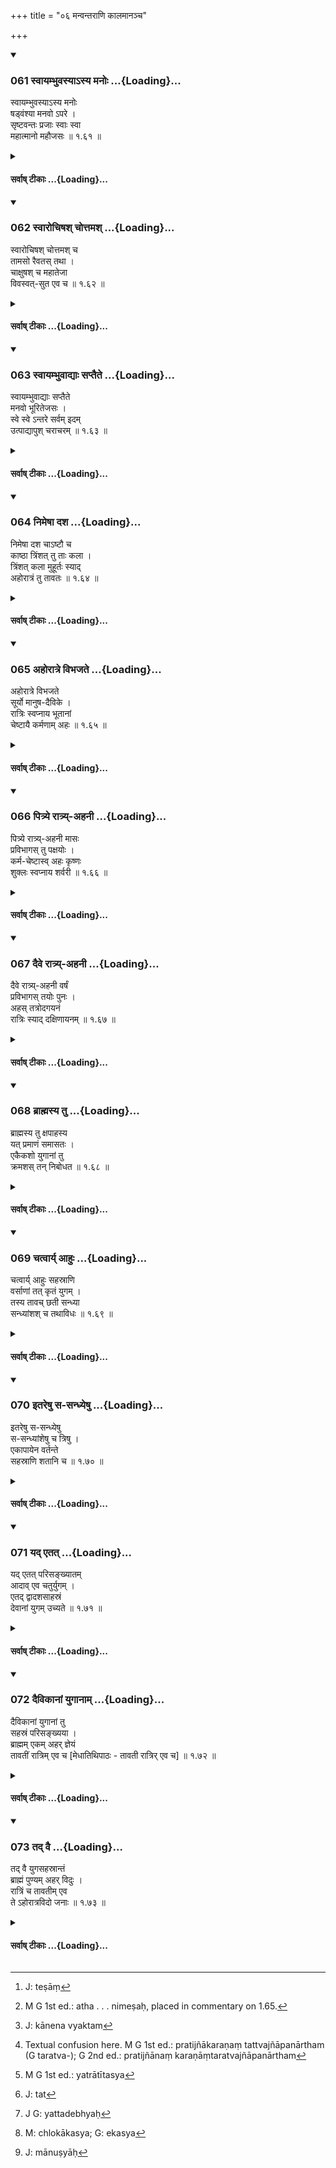 +++
title = "०६ मन्वन्तराणि कालमानञ्च"

+++

<div class="js_include" includetitle="true" newlevelforh1="3" unfilled url="/kalpAntaram/smRtiH/manuH/vishvAsa-prastutiH/01_praveshaH/061_svAyambhuvasyA-sya_manoH.md">
<details open><summary><h3>061 स्वायम्भुवस्याऽस्य मनोः ...{Loading}...</h3></summary>


स्वायम्भुवस्याऽस्य मनोः  
षड्वंश्या मनवो ऽपरे ।  
सृष्टवन्तः प्रजाः स्वाः स्वा  
महात्मानो महौजसः  ॥ १.६१ ॥
</details>
</div>
<div class="js_include collapsed" newlevelforh1="4" title="सर्वाष् टीकाः" unfilled url="/kalpAntaram/smRtiH/manuH/sarvASh_TIkAH/01_praveshaH/061_svAyambhuvasyA-sya_manoH.md">
<details><summary><h4>सर्वाष् टीकाः ...{Loading}...</h4></summary>
<details><summary>गङ्गानथ-मूलानुवादः</summary>

There are Six other Manus, high-souled and mighty, who belong to the same race as this Svāyambhuva Manu, and have called into being, each his own offsprings.—(61)
</details>
<details><summary>मेधातिथिः</summary>

उपाध्यायो धर्मान् पृष्टो जगदुत्पत्त्यादि वर्णितवान् । तथैव शिष्यो ऽपि तन्नियुक्तस् तच्छेषम् एव वर्णयितुम् आरब्धः ।** अस्येति** साक्षात्कारेण मनुं प्रत्यवमृश्यति । अस्मदुपाध्यायस्य **स्वायंभुव** इत् ख्यातस्य **षड्** अन्ये **ऽपरे** **मनवो वंश्या** एकस्मिन् वंशे कुले जाताः सर्वे वंश्याः । सर्वे हि साक्षाद् ब्रह्मणा सृष्टा इत्य् एककुलसंभवाद् वंश्या उच्यन्ते । अथ वा एकस्मिन् कार्ये ऽधिकृता वंश्या एककर्मान्वयेन प्राणिनां वंशव्यवहारो भवति । "द्वौ मुनी व्याकरणस्य वंश्यौ" । तं[^१००] चैकं धर्मं दर्शयति **सृष्टवन्तः प्रजाः स्वाः स्वाः** इति । मन्वन्तरे मन्वन्तरे यस्य मनोर् अधिकारः स एव पजानां पूर्वमन्वन्तरविनष्टानां स्रष्टा पालयिता च । अतो येन याः प्रजाः सृज्यन्ते तास् तस्य स्वा भवन्ति ॥ १.६१ ॥


[^१००]:
     J: teṣāṃ
</details>
<details><summary>गङ्गानथ-भाष्यानुवादः</summary>

When the Teacher (Manu) was asked (in the beginning of this work) to
explain Duties, he proceeded to describe the origination of the world
and other cognate matters; hence when the pupil (Bhṛgu) has been
directed to expound the Law, he also begins with the remaining parts of
the same process of world-creation.

‘*Of this*’—the pronoun refers to the Manu before their eyes;—our
teacher, who is known as ‘*Svāyambhuva*.’ There are *six other Manus who
belong to the same race* as himself,—persons horn in the same family are
said to ‘belong to the same race,’ and since all Manus are called into
being directly by Brahmā himself, they are born in the same family, and
are hence said to ‘belong to the same race.’ Or, persons engaged in the
same work are also said ‘to belong to the same race’; as a matter of
fact, living beings are often distributed among ‘races’ in accordance
with the work done by them; *e.g*., we have such statements as—‘related
to grammar there are two sages who belong to the same race.’

The text proceeds to point out one such work common to the Manus:—“*They
have called into being each his own offsprings*”; in each *Manvantara*,
created beings destroyed during the previous *Manvantara* are again
created and protected by that particular Manu who holds sway over that
*Manvantara*; hence the offsprings that each of them creates are called
‘his own.’—(61)
</details>
<details><summary>Bühler</summary>

061	Six other high-minded, very powerful Manus, who belong to the race of this Manu, the descendant of the Self-existent (Svayambhu), and who have severally produced created beings,
</details>
</details>
</div>
<div class="js_include" includetitle="true" newlevelforh1="3" unfilled url="/kalpAntaram/smRtiH/manuH/vishvAsa-prastutiH/01_praveshaH/062_svArochiShash_chottamash.md">
<details open><summary><h3>062 स्वारोचिषश् चोत्तमश् ...{Loading}...</h3></summary>


स्वारोचिषश् चोत्तमश् च  
तामसो रैवतस् तथा ।  
चाक्षुषश् च महातेजा  
विवस्वत्-सुत एव च  ॥ १.६२ ॥
</details>
</div>
<div class="js_include collapsed" newlevelforh1="4" title="सर्वाष् टीकाः" unfilled url="/kalpAntaram/smRtiH/manuH/sarvASh_TIkAH/01_praveshaH/062_svArochiShash_chottamash.md">
<details><summary><h4>सर्वाष् टीकाः ...{Loading}...</h4></summary>
<details><summary>गङ्गानथ-मूलानुवादः</summary>

[These six Manus are]—Svārociṣa, Uttama, Tāmasa, Raivata, Cākṣuṣa, and the glorious Vivasvat-suta (the Son of Vivasvat).—(62)
</details>
<details><summary>मेधातिथिः</summary>

तान् मनून् नामतो निर्दिशति । **महातेजा** इति विशेषनम् । अन्यानि नामानि रूढ्या निबन्धेन वा । **विवस्वत्सुत** इति समासपदरूपं शब्दान्तरं कृष्णसर्पनरसिंहादिशब्दवत् ॥ १.६२ ॥
</details>
<details><summary>गङ्गानथ-भाष्यानुवादः</summary>

The aforesaid Manus are now mentioned by name.

‘*Glorious'* is a qualifying epithet.—The other words are names; some
being merely conventional, and others based upon relationship; the last
name ‘*Vivasvat-suta*,’ ‘*Son of Vivasvat*,’ is a different kind of
word; it is a name bearing the form of a compound; just like the names
‘Black-serpent,’ ‘*Narasiṃha*’ (Man-Lion) and the like.
</details>
<details><summary>Bühler</summary>

062	(Are) Svarokisha, Auttami, Tamasa, Raivata, Kakshusha, possessing great lustre, and the son of Vivasvat.
</details>
</details>
</div>
<div class="js_include" includetitle="true" newlevelforh1="3" unfilled url="/kalpAntaram/smRtiH/manuH/vishvAsa-prastutiH/01_praveshaH/063_svAyambhuvAdyAH_saptaite.md">
<details open><summary><h3>063 स्वायम्भुवाद्याः सप्तैते ...{Loading}...</h3></summary>


स्वायम्भुवाद्याः सप्तैते  
मनवो भूरितेजसः ।  
स्वे स्वे ऽन्तरे सर्वम् इदम्  
उत्पाद्यापुश् चराचरम्  ॥ १.६३ ॥
</details>
</div>
<div class="js_include collapsed" newlevelforh1="4" title="सर्वाष् टीकाः" unfilled url="/kalpAntaram/smRtiH/manuH/sarvASh_TIkAH/01_praveshaH/063_svAyambhuvAdyAH_saptaite.md">
<details><summary><h4>सर्वाष् टीकाः ...{Loading}...</h4></summary>
<details><summary>गङ्गानथ-मूलानुवादः</summary>

These seven almighty Manus, of whom Svāyambhuva is the first, having called into existence the whole of this world, consisting of movable and immovable beings, sustained it, each during his own regime.—(63)
</details>
<details><summary>मेधातिथिः</summary>

अत्र **सप्त मनवो** मया प्रोक्ताः । अन्यत्र चतुर्दश संपद्यन्ते । **स्वे स्वे ऽनतरे** ऽवसरे प्राप्ते ऽधिकारकाले इति यावत् । **उत्पाद्य** प्रजा **आपुः** पालितवन्तः । स्वे स्वे ऽन्तरे ऽधिकारावसरे, यस्य मनोर् यस्मिन् काले प्राप्तः सर्गस्थितिपालनाधिकारः । <u>अन्ये</u> त्व् अन्तरशब्दं मासादिशब्दवत् कालविशेषवाचिनं मन्यन्ते । <u>तद्</u> अयुक्तम् । मनुशब्दोपसंहितः कालविशेषविषयो मन्वन्तरो नाम कालो, न तु केवल इति ॥ १.६३ ॥
</details>
<details><summary>गङ्गानथ-भाष्यानुवादः</summary>

Here *seven Manus* have been mentioned by me; elsewhere they are spoken
of as *fourteen*.

‘*Each* *during his own regime*’—during his time, *i.e*., during the
time of his sovereignty.—‘*Having called into being*’ the offerings,
they ‘*maintained*,’ nourished, them.—‘*During his own regime*’—means
during the time of his sovereignty; *i.e*., that Manu whose time or turn
it was to create and maintain the continuity of the world.

Others explain the term ‘*antara*’ as denoting a particular time-period,
just like the words ‘month’ &c.

But this is not right; it is only when the term ‘*antara*’ occurs along
with the term ‘Manu’ (*i.e*., in the compound ‘*Manvantara*’) that it
becomes expressive of a time-period,—*i.e*., the time-period known ns
‘*Manvantara*,’—and not when it stands by itself (as it does in the
text).
</details>
<details><summary>Bühler</summary>

063	These seven very glorious Manus, the first among whom is Svayambhuva, produced and protected this whole movable and immovable (creation), each during the period (allotted to him).
</details>
</details>
</div>
<div class="js_include" includetitle="true" newlevelforh1="3" unfilled url="/kalpAntaram/smRtiH/manuH/vishvAsa-prastutiH/01_praveshaH/064_nimeShA_dasha.md">
<details open><summary><h3>064 निमेषा दश ...{Loading}...</h3></summary>


निमेषा दश चाऽष्टौ च  
काष्ठा त्रिंशत् तु ताः कला ।  
त्रिंशत् कला मुहूर्तः स्याद्  
अहोरात्रं तु तावतः  ॥ १.६४ ॥
</details>
</div>
<div class="js_include collapsed" newlevelforh1="4" title="सर्वाष् टीकाः" unfilled url="/kalpAntaram/smRtiH/manuH/sarvASh_TIkAH/01_praveshaH/064_nimeShA_dasha.md">
<details><summary><h4>सर्वाष् टीकाः ...{Loading}...</h4></summary>
<details><summary>गङ्गानथ-मूलानुवादः</summary>

Ten and eight ‘nimeṣas’ (should be known as) one ‘Kāṣṭhā’; thirty such (Kāṣṭhās) one ‘Kalā’; thirty ‘Kalās’ one ‘muhūrta’; and as many ‘muhūrtas’ one ‘Ahorātra’ (Day and Night).—(64)
</details>
<details><summary>मेधातिथिः</summary>

स्थितिप्रलयकालपरिमाणनिरूपणार्थं ज्योतिःशास्त्रगोचरं कालविभागं वक्तुम् उपक्रमते । **अष्टादश निमेषाः काष्ठा** नाम कालो भवति । त्रिंशत्काष्ठाः **कलाः** । **त्रिंशत्कला** एको **मुहूर्तः** स्यात् । **तावतः** त्रिंशद् इत्य् अर्थः । त्रिंशन् मुहूर्तः **अहोरात्रम्** । विद्याद् इति क्रियापदम् आहृत्य तावद् इति द्वितीयाबहुवचनम् । अथ[^१०१] को ऽयं निमेषो नाम । अक्षिपक्ष्मणोर् नैसर्गिककम्प उन्मेषसहचारी । अन्यैस् तु पठितं यावता कालेनाविकृतम्[^१०२] अक्षरम् उच्चार्यते स निमेषः ॥ १.६४ ॥


[^१०२]:
     J: kānena vyaktam


[^१०१]:
     M G 1st ed.: atha . . . nimeṣaḥ, placed in commentary on 1.65.
</details>
<details><summary>गङ्गानथ-भाष्यानुवादः</summary>

The author now begins to describe the measures of time, which are taught
in the Science of Astronomy, for the purpose of determining the exact
duration of time of the continuance of the world and its dissolution.

Eighteen ‘*nimeṣas*’ go to make that measure of time which is known as
‘*Kāṣṭhā*’;—thirty ‘*Kāṣṭhās*’ make one ‘*Kalā*’;—thirty ‘*Kalās*’ make
one ‘*Muhūrta*,’ and ‘*as many*’—*i.e*., thirty;—thirty ‘*muhurtas*’
make one ‘*Ahorātra*’ (Day and Night).

‘*Should be known as*’—this verb has got to be supplied.

‘*Tāvataḥ*,’ ‘a s many,’ is the Accusative Plural form.

“What is it that is called *Nimeṣa*?”

‘*Nimeṣa* is the natural *winking* of the Eye-lashes, which accompanies
every opening of the eye. Other people have declared that ‘*Nimeṣa*’ is
that time which is taken in the distinct utterance of one
letter-sound.—(64)
</details>
<details><summary>गङ्गानथ-टिप्पन्यः</summary>

‘*Nimeṣa*’—(1) The time taken by one wink of the eye, or (2) the time
taken in the distinct pronouncing of one syllable.

‘*Tāvaṭaḥ*’—in the Accusative necessitates the supplying of the
Transitive verb ‘*vidyāṭ*,’ ‘one should know’. Nārāyaṇa and Nandana
however favour the nominative form ‘*ṭāvanṭaḥ*’ which obviates the
necessity of adding any words.

*Cf*. in this connection Wilson’s Viṣṇu-Purāṇa—Ed. Hall, Vol. I, pp.
47-50.
</details>
<details><summary>गङ्गानथ-तुल्य-वाक्यानि</summary>

**(Verse 64-73)  
**

*Mahābhārata*, 12.231.12-31.—


- 15 Nimeṣas	make one Kāṣṭhā,
- 30 Kāṣṭhās	make one Kalā,
- 30 Kalās	make 1 Muhūrta,
- 30 Muhūrtas make 1 Day or Night,
- 30 Days and Nights	make 1 Month,
- 12 Months	make 1 Year
- 2 Ayanas solstices (Northern and Southern).	make 1 Year

  
‘In the world of human beings it is the Sun that divides the Day and
Night, the night is for the sleep of creatures and the day for active
operations;—the Month constitutes the Day-Night of the Pitṛs, the
brighter half being the Day, for active operations and the darker half,
the Night, for sleeping. The year constitutes the Day-Night of the gods,
the northern solstice, the Night.... 4,000 years constitute the
*Kṛtayuga* and each succeeding *yuga* \[*Tretāyuga*, *Dvāparayuga*,
*Kaliyuga*\] is a quarter less, etc., etc.’

*Arthaśāstra*, p. 265.—‘The divisions of these are the following—Tuṭa,
Lava, Nimeṣa, Kāṣṭhā, Kalā, Nāḍīkā, Muhūrta, Divasa, Rātri, Pakṣa, Māsa,
Ṛtu, Ayana, Saṃvatsara and Yuga.

|             |                   |
|-------------|-------------------|
| 2 Tuṭas     | make one Lava     |
| 2 Lavas     | make one Nimeṣa   |
| 5 Nimeṣas   | make one Kāṣṭhā   |
| 30 Kāṣṭhās  | make one Kalā     |
| 40 Kalās    | make one Nāḍīkā   |
| 2 Nāḍīkās   | make one Muhūrta  |
| 15 Muhūrtas | make one Divasa\* |
| 15 Muhūrtas | make one Night\*  |

  
\*= During the months of Chaitra and Aśvina; during other months the
extent of the day and night vary to the extent of three Muhūrtas.

|                  |                     |
|------------------|---------------------|
| 15 Divasa-Rātris | make one Pakṣa      |
| 2 Pakṣas         | make make one Māsas |
| 2 Māsas          | make one Ṛtu        |
| 3 Ṛtus           | make one Ayana      |
| 2 Ayanas         | make one Saṃvatsara |
| 5 Saṃvatsaras    | make one Yuga       |
</details>
<details><summary>Bühler</summary>

064	Eighteen nimeshas (twinklings of the eye, are one kashtha), thirty kashthas one kala, thirty kalas one muhurta, and as many (muhurtas) one day and night.
</details>
</details>
</div>
<div class="js_include" includetitle="true" newlevelforh1="3" unfilled url="/kalpAntaram/smRtiH/manuH/vishvAsa-prastutiH/01_praveshaH/065_ahorAtre_vibhajate.md">
<details open><summary><h3>065 अहोरात्रे विभजते ...{Loading}...</h3></summary>


अहोरात्रे विभजते  
सूर्यो मानुष-दैविके ।  
रात्रिः स्वप्नाय भूतानां  
चेष्टायै कर्मणाम् अहः  ॥ १.६५ ॥
</details>
</div>
<div class="js_include collapsed" newlevelforh1="4" title="सर्वाष् टीकाः" unfilled url="/kalpAntaram/smRtiH/manuH/sarvASh_TIkAH/01_praveshaH/065_ahorAtre_vibhajate.md">
<details><summary><h4>सर्वाष् टीकाः ...{Loading}...</h4></summary>
<details><summary>गङ्गानथ-मूलानुवादः</summary>

The Sun divides the ‘Day’ and ‘Night’ of Men and Gods; [of others] what is conducive to the repose of beings is ‘Night,’ and what is conducive to activity is ‘Day.’—(65)
</details>
<details><summary>मेधातिथिः</summary>

अहश् च रात्रिश् च **अहोरात्रे** । तयोर् विभागं करोति आदित्यः । उदित आदित्ये यावत् तदीया रश्मयो दृश्यन्ते तावद् अहर्व्यवहारः । अस्तम् इते तु प्राग् उदयाद् रात्रिव्यवहारः । मनुष्यलोके देवलोके वा । यत्र तर्ह्य् आदित्यो न व्याप्नोति रश्मिभिस् तत्र कथम् अयम् अहोरात्रविभागो विज्ञेयो ऽत आह । **रात्रिः स्वप्नायेति** । स्वयंप्रभेषु भूतेषु नित्यप्रकाशित्वात् कर्मचेष्टाकार्यारम्भेण स्वापेन च विभागः । यथैवौषधीनां नियतः प्रादुर्भावकालः स्वाभाव्याद् एवं कर्मचेष्टास्वापाव् अपि कालस्वभावत एव नियतौ ॥ १.६५ ॥
</details>
<details><summary>गङ्गानथ-भाष्यानुवादः</summary>

‘*Ahorātra*’— ‘day’ and ‘night’; of these the Sun makes the division;
the Sun having risen, so long as his rays are visible, it is called
‘day’; and from the time that the Sun sets to the time that he rises
again, it is called ‘night.’ Such is the case in the region of men and
in the region of Gods.

“In a place where the Sun does not reach with his rays,—how is one to
make this division of ‘day’ and ‘night’?”

The answer to this is given in the second line—‘*what is conducive* &c.’
For such beings as are self-illumined, as the light is always there (and
it never ceases) the division of ‘day’ and ‘night’ is made according to
the *undertaking of actions* and *going to sleep*. Just as in the case
of herbs, the time for sprouting is fixed by nature, exactly in the same
manner, in the case of the beings in question, the times of ‘activity’
and ‘repose’ are fixed by the nature, of time itself \[and are not
variable\].—(65)
</details>
<details><summary>गङ्गानथ-टिप्पन्यः</summary>

‘*Rātriḥ svapnāya* &c.’—This line supplies the definition of ‘Day’ and
‘Night’ for those regions that are beyond the reach of the Sun;—‘Day’
being the *period of activity*, and ‘Night’ the *period of repose*.
</details>
<details><summary>गङ्गानथ-तुल्य-वाक्यानि</summary>

See the comparative notes for [Verse 1.64 (Measures of
Time)].
</details>
<details><summary>Bühler</summary>

065	The sun divides days and nights, both human and divine, the night (being intended) for the repose of created beings and the day for exertion.
</details>
</details>
</div>
<div class="js_include" includetitle="true" newlevelforh1="3" unfilled url="/kalpAntaram/smRtiH/manuH/vishvAsa-prastutiH/01_praveshaH/066_pitrye_rAtry-ahanI.md">
<details open><summary><h3>066 पित्र्ये रात्र्य्-अहनी ...{Loading}...</h3></summary>


पित्र्ये रात्र्य्-अहनी मासः  
प्रविभागस् तु पक्षयोः ।  
कर्म-चेष्टास्व् अहः कृष्णः  
शुक्लः स्वप्नाय शर्वरी  ॥ १.६६ ॥
</details>
</div>
<div class="js_include collapsed" newlevelforh1="4" title="सर्वाष् टीकाः" unfilled url="/kalpAntaram/smRtiH/manuH/sarvASh_TIkAH/01_praveshaH/066_pitrye_rAtry-ahanI.md">
<details><summary><h4>सर्वाष् टीकाः ...{Loading}...</h4></summary>
<details><summary>गङ्गानथ-मूलानुवादः</summary>

One month (of men) forms the ‘day and night’ of the ‘Pitṛs’; and their division is by fortnights: the darker fortnight, conducive to activity, is ‘Day,’ and the lighter fortnight, conducive to repose, is ‘Night.’—(66)
</details>
<details><summary>मेधातिथिः</summary>

यो मनुष्याणां मासः स पितॄणाम् अहर्निशम् । कतरद् अहः कतमा च रात्रिर् इति **प्रविभागः** । इदम् अहर् इयम् रात्रिर् इत्य् एष विभागः । **पक्षयोः** पञ्चदशरात्रिसंमितयोर् अर्धमासाख्ययोर् व्यवस्थितः । पक्षाश्रित इत्य् अर्थः । एकः पक्षो ऽहर् अपरो रात्रिस् तयोश् च भिन्नस्वभावत्वान् नियतक्रमत्वाच् च विशेषम् आह । **अहः कृष्णः** पक्षः । **शुक्लः** पक्षः **शर्वरी** रात्रिः । "कर्मचेष्टाभ्यः" इति युक्तः पाठः, यथा "**स्वप्नाय**" इति । तादर्थ्यम् एव विषयभावेन विवक्षितम् । वृत्तानुरोधाद् अतः सप्तमी ॥ १.६६ ॥
</details>
<details><summary>गङ्गानथ-भाष्यानुवादः</summary>

That which is the ‘month’ of men is a ‘day and night’ of the ‘*Pitṛs*.’
As regards ‘division’ as to which part is ‘day’ and which ‘night,’—this
division, that ‘this is *day* and that is *night*,’ is determined ‘*by
fortnights,’ i.e*., the *fifteen days*, which are known by the name of
‘half-month.’ That is, the said division is based upon fortnights: one
fortnight is ‘day,’ and another fortnight is ‘night.’ In view of the
fact that ‘day’ and ‘night’ differ in their character and occur in a
fixed order of sequence, the author adds the following distinction:—The
darker fortnight is ‘day,’ and the brighter fortnight, ‘night.’

The right reading (in view of the meaning intended) would be
‘*Karmaceṣṭābhyaḥ*’ (the Dative form), just as we have ‘*svapnāya*’; for
the meaning meant to be conveyed is that the day is *for the purpose* of
‘activity.’ Hence the Locative ending in the text can be explained only
as used on account of the exigencies of metre.—(66)
</details>
<details><summary>गङ्गानथ-टिप्पन्यः</summary>

The ‘day’ and ‘night’ of Pitṛs is regulated by the Moon, just as those
of gods and men is by the Sun.

This verse has been quoted in the *Kālaviveka* (p. 112) in support of
the view that the seasons and other calculations are not governed by the
‘Lunar Month,’—which only serves the purpose of being the ‘Day-Night’ of
Pitṛs; the darker fortnight being their ‘day,’ and the brighter
fortnight ‘night’.

The same work quotes it again on p. 308, in support of the view that
‘from *Pratipat* to *Amāvāsyā* is the dark fortnight, and from
*Pratipat* to *Purṇamāsi* is the Bright Fortnight.’
</details>
<details><summary>गङ्गानथ-तुल्य-वाक्यानि</summary>

See the comparative notes for [Verse 1.64 (Measures of
Time)].
</details>
<details><summary>Bühler</summary>

066	A month is a day and a night of the manes, but the division is according to fortnights. The dark (fortnight) is their day for active exertion, the bright (fortnight) their night for sleep.
</details>
</details>
</div>
<div class="js_include" includetitle="true" newlevelforh1="3" unfilled url="/kalpAntaram/smRtiH/manuH/vishvAsa-prastutiH/01_praveshaH/067_daive_rAtry-ahanI.md">
<details open><summary><h3>067 दैवे रात्र्य्-अहनी ...{Loading}...</h3></summary>


दैवे रात्र्य्-अहनी वर्षं  
प्रविभागस् तयोः पुनः ।  
अहस् तत्रोदगयनं  
रात्रिः स्याद् दक्षिणायनम्  ॥ १.६७ ॥
</details>
</div>
<div class="js_include collapsed" newlevelforh1="4" title="सर्वाष् टीकाः" unfilled url="/kalpAntaram/smRtiH/manuH/sarvASh_TIkAH/01_praveshaH/067_daive_rAtry-ahanI.md">
<details><summary><h4>सर्वाष् टीकाः ...{Loading}...</h4></summary>
<details><summary>गङ्गानथ-मूलानुवादः</summary>

One ‘year’ (of men) forms the ‘Day and Night’ of the Gods; and the division of these is that the ‘Northern course’ is the ‘Day,’ and the ‘Southern Course’ the ‘Night.’—(67)
</details>
<details><summary>मेधातिथिः</summary>

**वर्षं** मनुष्याणां द्वादसमासास् तद् एकम् अहोरात्रं देवानाम् । **तोयोश्** च **विभाग** उदगयनदकिष्णायनाभ्याम् । **तत्रो**दीचीं दिशम् अभिप्रतिष्ठमानस्यादित्यस्य षण्मासा **उदगयनं** भवति । अयनं गमनम् अधिष्ठानं वा । तस्यां दिशि षण्मासान् आदित्य उदेति । ततः परावृत्तस्य **दक्षिणायनम्** । तथा हि दक्षिणां दिशम् आक्रम्योदीचीं हित्वा ह्य् उदयं करोति ॥ १.६७ ॥
</details>
<details><summary>गङ्गानथ-भाष्यानुवादः</summary>

‘*One year*,’ of men,—*i.e*., twelve months,—‘*forms* *the Day and Night
of the Gode*.’—The division of these is by means of the ‘Northern
Course’ and the ‘Southern Course’; the six months during which the Sun
moves towards the North is the ‘Northern Course,’ ‘*Udagayanam*’; the
term ‘*ayana*’ standing for *moving* or *occupying*; the meaning being
that during the six months the Sun rises towards that particular
quarter. Turning hack from that, there comes the ‘Southern course’;
during these six months the Sun abandons the Northern quarters and rises
towards the South.—(67)
</details>
<details><summary>Bühler</summary>

067	A year is a day and a night of the gods; their division is (as follows): the half year during which the sun progresses to the north will be the day, that during which it goes southwards the night.
</details>
</details>
</div>
<div class="js_include" includetitle="true" newlevelforh1="3" unfilled url="/kalpAntaram/smRtiH/manuH/vishvAsa-prastutiH/01_praveshaH/068_brAhmasya_tu.md">
<details open><summary><h3>068 ब्राह्मस्य तु ...{Loading}...</h3></summary>


ब्राह्मस्य तु क्षपाहस्य  
यत् प्रमाणं समासतः ।  
एकैकशो युगानां तु  
क्रमशस् तन् निबोधत  ॥ १.६८ ॥
</details>
</div>
<div class="js_include collapsed" newlevelforh1="4" title="सर्वाष् टीकाः" unfilled url="/kalpAntaram/smRtiH/manuH/sarvASh_TIkAH/01_praveshaH/068_brAhmasya_tu.md">
<details><summary><h4>सर्वाष् टीकाः ...{Loading}...</h4></summary>
<details><summary>गङ्गानथ-मूलानुवादः</summary>

Learn in brief, in due order, the measure of the Brahmic ‘day and night,’ as also that of the ‘Time-cycles’ (Yugas) one by one.—(68)
</details>
<details><summary>मेधातिथिः</summary>

ब्रह्मा प्रजानां स्रष्टा, तस्य यो लोकस् तत्र **क्षपाहस्या**होरात्रस्य **यत् प्रमाणं** **युगानां** चैतत् **समासतः** संक्षेपेण **निबोधत** मत्सकाशाच् छृणुत । **एकैकशः** एकैकस्य युगस्य । 

- वक्ष्यमाणस्य प्रकरणस्य पिण्डार्थकथनार्थो ऽयं श्लोकः श्रोतॄणाम् अवधानार्थः । तथा च संबुध्यन्ते **निबोधतेति** । प्रकृते कालविभागे पुनः प्रतिज्ञानं प्रकरणान्तरत्वज्ञापनार्थम्[^१०३] । तेन वक्ष्यमाणो ऽर्थो न शास्त्रारम्भशेष एव, अपि तु धर्मायापि । तथा च वक्ष्यति "ब्राह्मं पुण्यम् अहर् विदुः" (म्ध् १.७३) इति । तद्विज्ञानाच् च पुण्यं भवतीत्य् अर्थः ॥ १.६८ ॥


[^१०३]:
     Textual confusion here. M G 1st ed.: pratijñākaraṇaṃ tattvajñāpanārtham (G taratva-); G 2nd ed.: pratijñānaṃ karaṇāṃtaratvajñāpanārtham
</details>
<details><summary>गङ्गानथ-भाष्यानुवादः</summary>

‘*Brahmā*,’—The creator of living beings, has a region of his own; and
what is going to be described is *of* *Day* *and Night* as obtaining in
that region;—‘*as also of the Time-cycles*.’—‘*Learn*’ all this, ‘*in*
*brief*,’ summarily; *i.e*., hear it from me.—‘*one by one*’—that is, of
each time-cycle separately.

The present verse serves as the summary of what is going to be
described, intended to draw the attention of the audience; it is with
this view that they are exhorted to ‘*learn*.’—The ‘division of time’
having been already mentioned as the subject-matter of the context, the
reiterated promise (implied in the exhortation to ‘learn’) is meant to
indicate that a fresh subject is going to be introduced; the idea being
that what is going to be described now is not merely what remains of the
afore-mentioned ‘division of time,’ but it is also conducive to *merit*;
as will be directly stated in verse 73, where it is stated that
‘Brahma’s day is known to be sacred’; which means that the knowledge of
it brings merit.—(68)
</details>
<details><summary>Bühler</summary>

068	But hear now the brief (description of) the duration of a night and a day of Brahman and of the several ages (of the world, yuga) according to their order.
</details>
</details>
</div>
<div class="js_include" includetitle="true" newlevelforh1="3" unfilled url="/kalpAntaram/smRtiH/manuH/vishvAsa-prastutiH/01_praveshaH/069_chatvAry_AhuH.md">
<details open><summary><h3>069 चत्वार्य् आहुः ...{Loading}...</h3></summary>


चत्वार्य् आहुः सहस्राणि  
वर्साणां तत् कृतं युगम् ।  
तस्य तावच् छती सन्ध्या  
सन्ध्यांशश् च तथाविधः  ॥ १.६९ ॥
</details>
</div>
<div class="js_include collapsed" newlevelforh1="4" title="सर्वाष् टीकाः" unfilled url="/kalpAntaram/smRtiH/manuH/sarvASh_TIkAH/01_praveshaH/069_chatvAry_AhuH.md">
<details><summary><h4>सर्वाष् टीकाः ...{Loading}...</h4></summary>
<details><summary>गङ्गानथ-मूलानुवादः</summary>

They say that four thousnd ‘years’ are what is the ‘Kṛta-cycle’; as many hundred ‘years’ form the ‘Juncture’ (Morning); and of equal measure is the ‘Juncture-end’ (Evening).—(69)
</details>
<details><summary>मेधातिथिः</summary>

प्रकृतत्वाद् दैविकानि वर्षाणि परिगृह्यन्ते । तथा च पुराणकारः-

- इत्य् एतद् ऋषिभिर् गीतं दिव्यया संख्यया द्विजाः ।

- दिव्येनैव प्रमाणेन युगसंख्या प्रकीर्तिता ॥

तानि **चत्वारि सहस्राणि कृतयुगं** नाम कालः । **तस्य** कृतयुगस्य तावन्त्यैव शतानि चत्वारि **संध्या** । **संध्यांशस् तस्य तथाविधस्** तत्परिमाणश् चत्वारिवर्षशतानीत्य् अर्थः । यत्रातीतस्य[^१०४] कालस्यागामिनश् च स्वभावानुवृत्तिः सा संध्या । उभयकालधर्मानुविधानं संध्यांसः, यत्रेषत्पूर्वधर्मानुवृत्तिर् भूयसी भाविनो युगस्य ॥ १.६९ ॥


[^१०४]:
     M G 1st ed.: yatrātītasya
</details>
<details><summary>गङ्गानथ-भाष्यानुवादः</summary>

The ‘*years*’ here spoken of are taken as the years *of the Gods*; as it
is this that has been mentioned last. Says the Author of the Purāṇas—‘O
Brāhmaṇas, all this has been described by the divine measure: the
measure of the Time-Cycles has been described by the divine
measure.’—‘*Four thousand*’ such ‘*years*’ of the Gods constitute the
Time-Cycle known as ‘*Kṛta*’:—of the ‘*Kṛta*’ cycle, ‘*as many*’,
*i*.*e*. four ‘*hundred*’ ‘years’ form the ‘*Juncture*’; and of the same
‘*Kṛta*’ Cycle, the ‘*Juncture-end*’ is consisting of a period of four
hundred years. That period of time which partakes in equal degree of the
character of the preceding as well as that of the succeeding Cycle, is
called ‘*Juncture*’; and ‘*Juncture-end*’ is that period of time which
also partakes of the character of both, but in a less degree, of the
preceding and, to a greater degree, of the succeeding Cycle.

The text contains the word ‘*tāvacchatī*’; and it is necessary to And
out the rule under which the final I has been lengthened. The only
grammatical explanation of the word possible is that it should be
expounded as ‘*tāvat śatānām sa* *māhārah*’, ‘the collection of as many
hundreds’; the term ‘*tāvat*’, ending in the ‘*vatu*’ affix, becomes a
numeral according to Pāṇini’s Sūtra 1.1.23, by which words ending in
‘*vatu*’ are regarded as ‘numerals’; so that the said compound having a
numeral for its first number becomes a ‘Dvigu’, according to Pāṇini
2.1.25; and since the Feminine affix *ṭāp* is precluded from *Dvigu*
compounds, we have the Feminine affix *ṅīp*; and the word ‘*tāvat*’
means ‘one whose measure is *tat* (that)’: it being derived from the
pronoun ‘*tat*’ with the ‘*vatup*’ affix, added according to Pāṇini’s
Sūtra 5.2.39; the vowel in ‘*tat*’ being lengthened by the *sūtra*
6.3.91. If the form ‘*tāvātī*’ were explained in any other way,—for
instance, if it were taken as a *Bahubrīhi* compound, being expounded as
‘*tāvanti śatāni yasyāḥ*’,—then, since the word ‘*śata*’ ends in ‘*a*’,
it would take the Feminine affix ‘*ṭāp*’ according to Pāṇini 4.1.1; so
that the form would be ‘*tāvaccatā*.’ This is the meaning.—(69)
</details>
<details><summary>गङ्गानथ-टिप्पन्यः</summary>

‘*Sandhyā*’—it is not clear whether the *succeeding* or *preceding*
twilight is meant. Kullūka, and possibly Medhātithi, accepts the former
view.

*Medhātithi* (p. 34, l. 24) for ‘*Svabhāvānuvṛttiḥ*’; how would it do to
read ‘*Svabhāvānanuvṛttiḥ*’—the meaning being that the preceding
Twilight has the character of neither Day nor Night?
</details>
<details><summary>Bühler</summary>

069	They declare that the Krita age (consists of) four thousand years (of the gods); the twilight preceding it consists of as many hundreds, and the twilight following it of the same number.
</details>
</details>
</div>
<div class="js_include" includetitle="true" newlevelforh1="3" unfilled url="/kalpAntaram/smRtiH/manuH/vishvAsa-prastutiH/01_praveshaH/070_itareShu_sa-sandhyeShu.md">
<details open><summary><h3>070 इतरेषु स-सन्ध्येषु ...{Loading}...</h3></summary>


इतरेषु स-सन्ध्येषु  
स-सन्ध्यांशेषु च त्रिषु ।  
एकापायेन वर्तन्ते  
सहस्राणि शतानि च  ॥ १.७० ॥
</details>
</div>
<div class="js_include collapsed" newlevelforh1="4" title="सर्वाष् टीकाः" unfilled url="/kalpAntaram/smRtiH/manuH/sarvASh_TIkAH/01_praveshaH/070_itareShu_sa-sandhyeShu.md">
<details><summary><h4>सर्वाष् टीकाः ...{Loading}...</h4></summary>
<details><summary>गङ्गानथ-मूलानुवादः</summary>

In each of the other time-cycles, along with their ‘junctures’ and ‘juncture-ends’, the ‘thousands’ and ‘hundreds’ are reduced by one.—(70)
</details>
<details><summary>मेधातिथिः</summary>

कृतयुगाद् अन्येषु त्रेतादिषु **त्रिषु** युगेषु संध्यासंध्यांशसहितेषु **वर्तन्ते** । हानिर् **अपायः** । एकं सहस्रं हनिं त्रेतायां कृतयुगात् । एवं त्रेतातो द्वापरस्य द्वापरात् कलेः । एवं च त्रीणि वर्षसहस्राणि त्रेता द्वे द्वापर एकं कलिर् इति भवति । शतानि हीयन्ते संध्यातदंशयोः । विशिष्टो ऽहःसंघातो युगाख्यस् तस्य विशेषाः कृतादयः ।

- "**तावच् छती**" इति ईकारः स्मर्तव्यः । इह स्मृतिः । तावतां शतानां समारारः । तावच् छब्दस्य "बहुगणवतुडति" (पाण् १.१.२३) इति वत्वन्तत्वात् संख्यासंज्ञायां सत्यां "संख्यापूर्वो द्विगुः" (पाण् २.१.५२) इति द्विगुसंज्ञायां सत्याम् टापो ऽपवादो "द्विगोः" (पाण् ४.१.२१) इति ङीप् । शतं[^१०५] परिमाणम् अस्य इति । "यत्तदेतेभ्यः"[^१०६] (पाण् ५.२.३९) इति वतुप् । "आ सर्वनाम्नः" (पाण् ६.३.९१) इत्य् आकारः । अन्यथा बहुव्रीहौ तावन्ति शतानि यस्याः, शतशब्दस्याकारान्तत्वात् "अजाद्यतष्टाप्" (पाण् ४.१.४) इति टापा भवितव्यम् । तस्मिन् कृते तावच्छता इति स्याद् इत्य् अभिप्रायः ॥ १.७० ॥


[^१०६]:
     J G: yattadebhyaḥ


[^१०५]:
     J: tat
</details>
<details><summary>गङ्गानथ-भाष्यानुवादः</summary>

Among the three Time-cycles other then the *Kṛta*,—*i.e*. in *Tretā* and
the rest,—along with their ‘junctures’ and ‘juncture-ends’,—the
‘thousands’ are reduced (in each) by one; ‘reduction’ means dimunition.
That is in *Tretā*, the number of ‘thousand,’ is one less than that in
*Kṛta*; similarly the number in *Dvāpara* is one less than that in
*Tretā*; and that in *Kali* is one less than that in Thus *Tretā*
consists of three thousand years, *Dvāpara* of two thousand years, and
*Kali* of one thousand years. Similarly the number of ‘hundred’ goes on
diminishing in the ‘junctures’ and ‘juncture-ends’ of the Cycles.

‘Time-cycle’, ‘*yuga*’, is the name given to a particular aggregate of
days; and ‘*Kṛtā*’ and the rest are particular names of the said
‘Time-cycle’.—(70)
</details>
<details><summary>Bühler</summary>

070	In the other three ages with their twilights preceding and following, the thousands and hundreds are diminished by one (in each).
</details>
</details>
</div>
<div class="js_include" includetitle="true" newlevelforh1="3" unfilled url="/kalpAntaram/smRtiH/manuH/vishvAsa-prastutiH/01_praveshaH/071_yad_etat.md">
<details open><summary><h3>071 यद् एतत् ...{Loading}...</h3></summary>


यद् एतत् परिसङ्ख्यातम्  
आदाव् एव चतुर्युगम् ।  
एतद् द्वादशसाहस्रं  
देवानां युगम् उच्यते  ॥ १.७१ ॥
</details>
</div>
<div class="js_include collapsed" newlevelforh1="4" title="सर्वाष् टीकाः" unfilled url="/kalpAntaram/smRtiH/manuH/sarvASh_TIkAH/01_praveshaH/071_yad_etat.md">
<details><summary><h4>सर्वाष् टीकाः ...{Loading}...</h4></summary>
<details><summary>गङ्गानथ-मूलानुवादः</summary>

This period of the four time-cycles that have been just computed,—twelve thousand such periods are called the ‘time-cycle of the gods.’—(71)
</details>
<details><summary>मेधातिथिः</summary>

**यद् एतद्** इति लौकिकी वाचो युक्तिः । समुदायेन प्रक्रान्तो ऽर्थः परामृश्यते । यद् एतच् **चतुर्युगं** **परिसंख्यातं** चत्वारि सहस्राणीत्यादिना निश्चितसंख्यम् **आदौ** प्राग् अस्माच् छ्लोकात्- एतस्य[^१०७] चतुर्युगस्य द्वादशभिः सहस्रैर् **देवानां युगम् उच्यते** । द्वादशचतुर्युगसहस्राणि देवयुगं नाम काल इत्य् अर्थः । सहस्रशब्दात् स्वार्थे ऽण् । द्वादशचतुर्युगसहस्राणि परिमाणं यस्मिन्न् इति विग्रहः ॥ १.७१ ॥


[^१०७]:
     M: chlokākasya; G: ekasya
</details>
<details><summary>गङ्गानथ-भाष्यानुवादः</summary>

‘*Yadetat*’ (in the sense of ‘this’) is an ordinary expression; and as a
whole it means *that which has been spoken of*.—‘*This period of four
Time-cycles that has been* *computed*’—*i.e*., the exact number of years
in which have been definitely determined before this verse,—e.g. in
verse 69, where the number of years in the Time-cycles is declared to be
*four thousand* etc., etc.,—‘*Twelve thousand*’ of this period of four
Time-cycles are called the ‘*Time-cycle of the Gods*’. That is to say
the *Divine Cycle* consists of twelve thousand ‘Four-Cycles.’

The word ‘*Sāhasram*’ is derived from the word ‘*sahasra*’ with the
reflexive affix ‘*aṇ*’; and the compound ‘*dvādaśasāhasram*’ is to be
expounded as ‘*dvādaśa-sahasrāṇi parimāṇe yasmin*’, ‘that in which the
measure is that of twelve-thousands’.—(71)
</details>
<details><summary>गङ्गानथ-टिप्पन्यः</summary>

Burnell remarks—“According to the commentators the translation should
run thus: ‘The four Yugas just reckoned (consisting of) twelve thousand
years are called a *Yuga* of the gods.” This is the translation adopted
by Buhler also. What is not quite accurate is the statement that such a
translation is “according to the commentators”,—when we find that
according to Medhātithi at least, the meaning of the verse is as it is
represented by Burnell in his text. Medhātithi says
explicitly—‘*dvādaśa-chaturyuga—sahasrāṇi devayugam nāma kāla
ityarthaḥ*’.

In face of the fact that the words of the text themselves convey this
meaning—which involves the ‘lengthening’ of the ordinary into divine
years,—it is difficult to understand Burnell’s remark that this
‘lengthening’ ‘is the work of commentators.’ On the contrary, on
Burnell’s own showing, the ‘commentators’ would appear to have
*shortened* the great length of the divine year clearly expressed by the
words of the text.
</details>
<details><summary>Bühler</summary>

071	These twelve thousand (years) which thus have been just mentioned as the total of four (human) ages, are called one age of the gods.
</details>
</details>
</div>
<div class="js_include" includetitle="true" newlevelforh1="3" unfilled url="/kalpAntaram/smRtiH/manuH/vishvAsa-prastutiH/01_praveshaH/072_daivikAnAM_yugAnAm.md">
<details open><summary><h3>072 दैविकानां युगानाम् ...{Loading}...</h3></summary>


दैविकानां युगानां तु  
सहस्रं परिसङ्ख्यया ।  
ब्राह्मम् एकम् अहर् ज्ञेयं  
तावतीं रात्रिम् एव च [मेधातिथिपाठः - तावती रात्रिर् एव च]  ॥ १.७२ ॥
</details>
</div>
<div class="js_include collapsed" newlevelforh1="4" title="सर्वाष् टीकाः" unfilled url="/kalpAntaram/smRtiH/manuH/sarvASh_TIkAH/01_praveshaH/072_daivikAnAM_yugAnAm.md">
<details><summary><h4>सर्वाष् टीकाः ...{Loading}...</h4></summary>
<details><summary>गङ्गानथ-मूलानुवादः</summary>

The ‘Time-cycles’ of the Gods, one thousand in number, should be regarded as one ‘day’ of brahmā; and (his) ‘night’ also is of the same extent.—(72)
</details>
<details><summary>मेधातिथिः</summary>

देवयुगसाहस्रं **ब्राह्मम् एकम् अहः** । **तावती** ब्रह्मणो **रात्रिर्** देवयुगसहस्रम् एव । **परिसंख्यया** संख्यानेन यत् सहस्रम् इति संबन्धः । श्लोकपूरणार्थश् चायम् अनुवादः । न ह्य् असंख्यया सहस्रादिव्यवहारः । हेतौ तृतीया ॥ १.७२ ॥
</details>
<details><summary>गङ्गानथ-भाष्यानुवादः</summary>

Thousand ‘Time-cycles’ of the Gods make one ‘day’ of Brahmā.—Brahmā’s
night also ‘*is of the same extent*’—*i.e*., as long as thousand
‘Time-cycles’ of the Gods.—‘*In number*’ —*i.e*., which in computation,
is *one thousand*; the adding of this term is only for the purpose of
tilling up the verse; for a thing cannot be spoken of as a‘thousand’
except *in number*.

The instrumental ending (in ‘*Sāṅkhyayā*’) denotes *causality*.
</details>
<details><summary>Bühler</summary>

072	But know that the sum of one thousand ages of the gods (makes) one day of Brahman, and that his night has the same length.
</details>
</details>
</div>
<div class="js_include" includetitle="true" newlevelforh1="3" unfilled url="/kalpAntaram/smRtiH/manuH/vishvAsa-prastutiH/01_praveshaH/073_tad_vai.md">
<details open><summary><h3>073 तद् वै ...{Loading}...</h3></summary>


तद् वै युगसहस्रान्तं  
ब्राह्मं पुण्यम् अहर् विदुः ।  
रात्रिं च तावतीम् एव  
ते ऽहोरात्रविदो जनाः  ॥ १.७३ ॥
</details>
</div>
<div class="js_include collapsed" newlevelforh1="4" title="सर्वाष् टीकाः" unfilled url="/kalpAntaram/smRtiH/manuH/sarvASh_TIkAH/01_praveshaH/073_tad_vai.md">
<details><summary><h4>सर्वाष् टीकाः ...{Loading}...</h4></summary>
<details><summary>गङ्गानथ-मूलानुवादः</summary>

Those who know the ‘Day of Brahmā’ as ending with the (said) thousand ‘time-cycles,’ and the ‘night’ also as of the same extent,—are people who alone know what is ‘day and night’, and acquire merit.—(73)
</details>
<details><summary>मेधातिथिः</summary>

युगसहस्रम् अन्तो यस्याह्नस् **तद् युगसहस्रान्तम्** । ये मनुष्या[^१०८] एतज् जानते **ते ऽहोरात्रविदः** । किं तेषाम् इत्य् अपेक्षायां पुण्यं भवतीति संबन्धः । ब्राह्मस्याह्नः परिमाणवेदनं पुण्यम् अतस् तद् वेदितव्यम् इति स्तुत्या विधिप्रतिपत्तिः ॥ १.७३ ॥


[^१०८]:
     J: mānuṣyāḥ
</details>
<details><summary>गङ्गानथ-भाष्यानुवादः</summary>

‘*Yugasahasrāntam*,’—‘that of which the thousand cycles are the
end;’—those men who know this, ‘*they are the people who alone know what
is Day and Night*.’

If it be asked—what happens to the people who know this?—it is added
that ‘*they acquire merit*.’ Such is the connection (of the word
‘*puṇyam*’). The sense is that ‘knowledge of Brahmā’s Day and Night is
conducive to merit, and hence this knowledge should be acquired;’—this
injunction (of acquiring the said knowledge) being implied by the
valediction contained in the verse.—(73)
</details>
<details><summary>गङ्गानथ-टिप्पन्यः</summary>

‘*Puṇyam*’—Medhātithi takes this not merely as an epithet of ‘*ahaḥ*,’
but as constituting a distinct sentence by itself.
</details>
<details><summary>Bühler</summary>

073	Those (only, who) know that the holy day of Brahman, indeed, ends after (the completion of) one thousand ages (of the gods) and that his night lasts as long, (are really) men acquainted with (the length of) days and nights.
</details>
</details>
</div>
